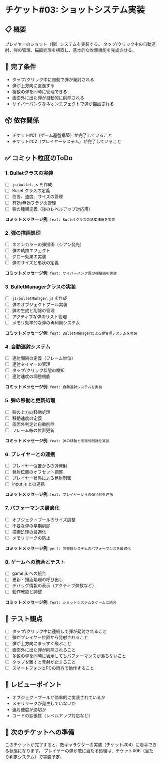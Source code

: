 # チケット#03: ショットシステム実装

## 📋 概要
プレイヤーのショット（弾）システムを実装する。
タップ/クリック中の自動連射、弾の管理、描画処理を構築し、基本的な攻撃機能を完成させる。

## 🎯 完了条件
- タップ/クリック中に自動で弾が発射される
- 弾が上方向に直進する
- 複数の弾を同時に管理できる
- 画面外に出た弾が自動的に削除される
- サイバーパンクなネオンエフェクトで弾が描画される

## 📦 依存関係
- チケット#01（ゲーム基盤構築）が完了していること
- チケット#02（プレイヤーシステム）が完了していること

## ✅ コミット粒度のToDo

### 1. Bulletクラスの実装
- [ ] `js/bullet.js` を作成
- [ ] Bullet クラスの定義
- [ ] 位置、速度、サイズの管理
- [ ] 有効/無効フラグの管理
- [ ] 弾の種類定義（後のレベルアップ対応用）

**コミットメッセージ例**: `feat: Bulletクラスの基本構造を実装`

### 2. 弾の描画処理
- [ ] ネオンカラーの弾描画（シアン発光）
- [ ] 弾の軌跡エフェクト
- [ ] グロー効果の実装
- [ ] 弾のサイズと形状の定義

**コミットメッセージ例**: `feat: サイバーパンク風の弾描画を実装`

### 3. BulletManagerクラスの実装
- [ ] `js/bulletManager.js` を作成
- [ ] 弾のオブジェクトプール実装
- [ ] 弾の生成と削除の管理
- [ ] アクティブな弾のリスト管理
- [ ] メモリ効率的な弾の再利用システム

**コミットメッセージ例**: `feat: BulletManagerによる弾管理システムを実装`

### 4. 自動連射システム
- [ ] 連射間隔の定義（フレーム単位）
- [ ] 連射タイマーの管理
- [ ] タップ/クリック状態の検知
- [ ] 連射速度の調整機能

**コミットメッセージ例**: `feat: 自動連射システムを実装`

### 5. 弾の移動と更新処理
- [ ] 弾の上方向移動処理
- [ ] 移動速度の定義
- [ ] 画面外判定と自動削除
- [ ] フレーム毎の位置更新

**コミットメッセージ例**: `feat: 弾の移動と画面外削除を実装`

### 6. プレイヤーとの連携
- [ ] プレイヤー位置からの弾発射
- [ ] 発射位置のオフセット調整
- [ ] プレイヤー状態による発射制御
- [ ] input.js との連携

**コミットメッセージ例**: `feat: プレイヤーからの弾発射を連携`

### 7. パフォーマンス最適化
- [ ] オブジェクトプールのサイズ調整
- [ ] 不要な弾の早期削除
- [ ] 描画処理の最適化
- [ ] メモリリークの防止

**コミットメッセージ例**: `perf: 弾管理システムのパフォーマンスを最適化`

### 8. ゲームへの統合とテスト
- [ ] game.js への統合
- [ ] 更新・描画処理の呼び出し
- [ ] デバッグ情報の表示（アクティブ弾数など）
- [ ] 動作確認と調整

**コミットメッセージ例**: `feat: ショットシステムをゲームに統合`

## 🧪 テスト観点
- [ ] タップ/クリック中に連続して弾が発射されること
- [ ] 弾がプレイヤー位置から発射されること
- [ ] 弾が上方向にまっすぐ飛ぶこと
- [ ] 画面外に出た弾が削除されること
- [ ] 多数の弾を同時に表示してもパフォーマンスが落ちないこと
- [ ] タップを離すと発射が止まること
- [ ] スマートフォンとPCの両方で動作すること

## 📝 レビューポイント
- オブジェクトプールが効率的に実装されているか
- メモリリークが発生していないか
- 連射速度が適切か
- コードの拡張性（レベルアップ対応など）

## 🚀 次のチケットへの準備
このチケットが完了すると、敵キャラクターの実装（チケット#04）に着手できる状態になります。
プレイヤーの弾が敵に当たる処理は、チケット#06（当たり判定システム）で実装予定。